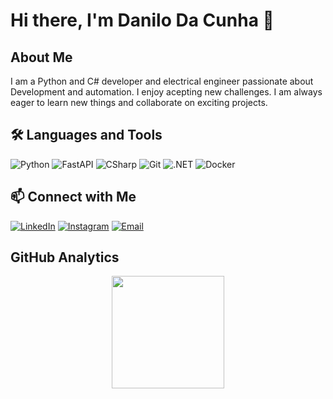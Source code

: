 # Hi there, I'm Danilo Da Cunha 👋

## About Me

I am a Python and C# developer and electrical engineer passionate about Development and automation. I enjoy acepting new challenges. I am always eager to learn new things and collaborate on exciting projects.

## 🛠️ Languages and Tools

![Python](https://img.shields.io/badge/-Python-black?style=flat-square&logo=python)
![FastAPI](https://img.shields.io/badge/-FastAPI-black?style=flat-square&logo=fastapi)
![CSharp](https://img.shields.io/badge/-C%23-black?style=flat-square&logo=csharp)
![Git](https://img.shields.io/badge/-Git-black?style=flat-square&logo=git)
![.NET](https://img.shields.io/badge/-.Net-black?style=flat-square&logo=.Net)
![Docker](https://img.shields.io/badge/-Docker-black?style=flat-square&logo=docker)

## 📫 Connect with Me

[![LinkedIn](https://img.shields.io/badge/-LinkedIn-blue?style=flat-square&logo=linkedin)](https://www.linkedin.com/in/danilo-antonio-da-cunha-rodriguez-453927185/)
[![Instagram](https://img.shields.io/badge/-Instagram-purple?style=flat-square&logo=instagram)](https://www.instagram.com/dand0129/)
[![Email](https://img.shields.io/badge/-Email-c14438?style=flat-square&logo=gmail&logoColor=white)](mailto:ddacunha012001@gmail.com)


## GitHub Analytics
<p align="center">
<a href="https://github.com/DanD1511">
  <img height="180em" src="https://github-readme-stats-eight-theta.vercel.app/api?username=DanD1511&show_icons=true&theme=neon&include_all_commits=true&count_private=true"/>
</a>
</p>
